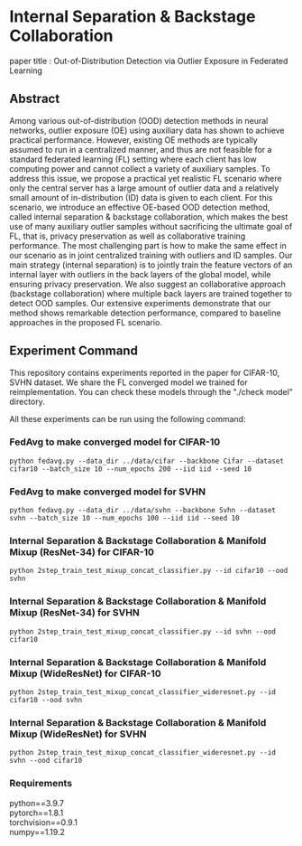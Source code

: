 # Internal Separation & Backstage Collaboration
paper title : Out-of-Distribution Detection via Outlier Exposure in Federated Learning
## Abstract
Among various out-of-distribution (OOD) detection methods in neural networks, outlier exposure (OE) using auxiliary data has shown to achieve practical performance. However, existing OE methods are typically assumed to run in a centralized manner, and thus are not feasible for a standard federated learning (FL) setting where each client has low computing power and cannot collect a variety of auxiliary samples. To address this issue, we propose a practical yet realistic FL scenario where only the central server has a large amount of outlier data and a relatively small amount of in-distribution (ID) data is given to each client. For this scenario, we introduce an effective OE-based OOD detection method, called internal separation & backstage collaboration, which makes the best use of many auxiliary outlier samples without sacrificing the ultimate goal of FL, that is, privacy preservation as well as collaborative training performance. The most challenging part is how to make the same effect in our scenario as in joint centralized training with outliers and ID samples. Our main strategy (internal separation) is to jointly train the feature vectors of an internal layer with outliers in the back layers of the global model, while ensuring privacy preservation. We also suggest an collaborative approach (backstage collaboration) where multiple back layers are trained together to detect OOD samples. Our extensive experiments demonstrate that our method shows remarkable detection performance, compared to baseline approaches in the proposed FL scenario.

## Experiment Command
This repository contains experiments reported in the paper for CIFAR-10, SVHN dataset.
We share the FL converged model we trained for reimplementation. You can check these models through the "./check model" directory.  

All these experiments can be run using the following command:
### FedAvg to make converged model for CIFAR-10
```
python fedavg.py --data_dir ../data/cifar --backbone Cifar --dataset cifar10 --batch_size 10 --num_epochs 200 --iid iid --seed 10
```
### FedAvg to make converged model for SVHN
```
python fedavg.py --data_dir ../data/svhn --backbone Svhn --dataset svhn --batch_size 10 --num_epochs 100 --iid iid --seed 10
```
### Internal Separation & Backstage Collaboration & Manifold Mixup (ResNet-34) for CIFAR-10
```
python 2step_train_test_mixup_concat_classifier.py --id cifar10 --ood svhn
```
### Internal Separation & Backstage Collaboration & Manifold Mixup (ResNet-34) for SVHN
```
python 2step_train_test_mixup_concat_classifier.py --id svhn --ood cifar10
```
### Internal Separation & Backstage Collaboration & Manifold Mixup (WideResNet) for CIFAR-10
```
python 2step_train_test_mixup_concat_classifier_wideresnet.py --id cifar10 --ood svhn
```
### Internal Separation & Backstage Collaboration & Manifold Mixup (WideResNet) for SVHN
```
python 2step_train_test_mixup_concat_classifier_wideresnet.py --id svhn --ood cifar10
```


### Requirements
python==3.9.7  
pytorch==1.8.1  
torchvision==0.9.1  
numpy==1.19.2
